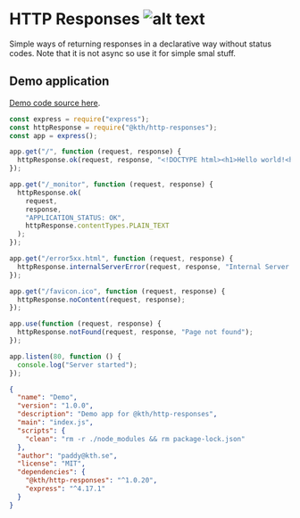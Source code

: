 # HTTP Responses ![alt text](https://api.travis-ci.org/KTH/http-responses.svg?branch=master)

Simple ways of returning responses in a declarative way without status codes.
Note that it is not async so use it for simple smal stuff.


## Demo application

[Demo code source here](https://github.com/KTH/http-responses/tree/master/demo-app/).


```javascript
const express = require("express");
const httpResponse = require("@kth/http-responses");
const app = express();

app.get("/", function (request, response) {
  httpResponse.ok(request, response, "<!DOCTYPE html><h1>Hello world!<h1>");
});

app.get("/_monitor", function (request, response) {
  httpResponse.ok(
    request,
    response,
    "APPLICATION_STATUS: OK",
    httpResponse.contentTypes.PLAIN_TEXT
  );
});

app.get("/error5xx.html", function (request, response) {
  httpResponse.internalServerError(request, response, "Internal Server Error");
});

app.get("/favicon.ico", function (request, response) {
  httpResponse.noContent(request, response);
});

app.use(function (request, response) {
  httpResponse.notFound(request, response, "Page not found");
});

app.listen(80, function () {
  console.log("Server started");
});
```

```json
{
  "name": "Demo",
  "version": "1.0.0",
  "description": "Demo app for @kth/http-responses",
  "main": "index.js",
  "scripts": {
    "clean": "rm -r ./node_modules && rm package-lock.json"
  },
  "author": "paddy@kth.se",
  "license": "MIT",
  "dependencies": {
    "@kth/http-responses": "^1.0.20",
    "express": "^4.17.1"
  }
}
```
